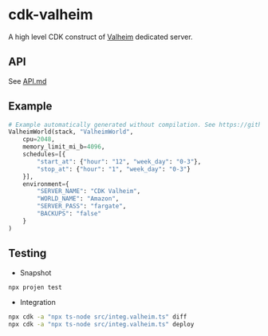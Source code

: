 # cdk-valheim

A high level CDK construct of [Valheim](https://www.valheimgame.com/) dedicated server.

## API

See [API.md](API.md)

## Example

```python
# Example automatically generated without compilation. See https://github.com/aws/jsii/issues/826
ValheimWorld(stack, "ValheimWorld",
    cpu=2048,
    memory_limit_mi_b=4096,
    schedules=[{
        "start_at": {"hour": "12", "week_day": "0-3"},
        "stop_at": {"hour": "1", "week_day": "0-3"}
    }],
    environment={
        "SERVER_NAME": "CDK Valheim",
        "WORLD_NAME": "Amazon",
        "SERVER_PASS": "fargate",
        "BACKUPS": "false"
    }
)
```

## Testing

* Snapshot

```sh
npx projen test
```

* Integration

```sh
npx cdk -a "npx ts-node src/integ.valheim.ts" diff
npx cdk -a "npx ts-node src/integ.valheim.ts" deploy
```
